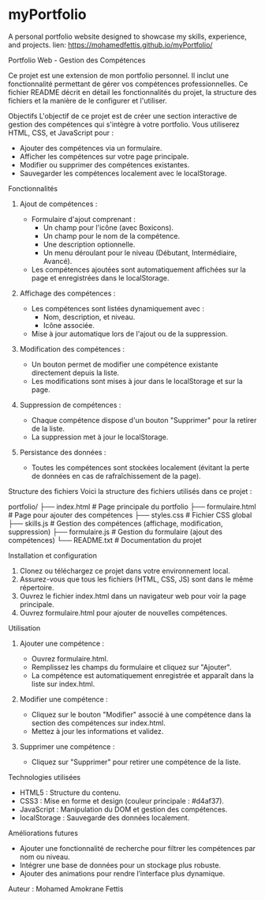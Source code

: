 # myPortfolio
A personal portfolio website designed to showcase my skills, experience, and projects.
lien: 
https://mohamedfettis.github.io/myPortfolio/


Portfolio Web - Gestion des Compétences

Ce projet est une extension de mon portfolio personnel. Il inclut une fonctionnalité permettant de gérer vos compétences professionnelles. Ce fichier README décrit en détail les fonctionnalités du projet, la structure des fichiers et la manière de le configurer et l'utiliser.

Objectifs
L'objectif de ce projet est de créer une section interactive de gestion des compétences qui s'intègre à votre portfolio. Vous utiliserez HTML, CSS, et JavaScript pour :
- Ajouter des compétences via un formulaire.
- Afficher les compétences sur votre page principale.
- Modifier ou supprimer des compétences existantes.
- Sauvegarder les compétences localement avec le localStorage.

Fonctionnalités
1. Ajout de compétences :
   - Formulaire d'ajout comprenant :
     - Un champ pour l'icône (avec Boxicons).
     - Un champ pour le nom de la compétence.
     - Une description optionnelle.
     - Un menu déroulant pour le niveau (Débutant, Intermédiaire, Avancé).
   - Les compétences ajoutées sont automatiquement affichées sur la page et enregistrées dans le localStorage.

2. Affichage des compétences :
   - Les compétences sont listées dynamiquement avec :
     - Nom, description, et niveau.
     - Icône associée.
   - Mise à jour automatique lors de l'ajout ou de la suppression.

3. Modification des compétences :
   - Un bouton permet de modifier une compétence existante directement depuis la liste.
   - Les modifications sont mises à jour dans le localStorage et sur la page.

4. Suppression de compétences :
   - Chaque compétence dispose d'un bouton "Supprimer" pour la retirer de la liste.
   - La suppression met à jour le localStorage.

5. Persistance des données :
   - Toutes les compétences sont stockées localement (évitant la perte de données en cas de rafraîchissement de la page).

Structure des fichiers
Voici la structure des fichiers utilisés dans ce projet :

portfolio/
├── index.html           # Page principale du portfolio
├── formulaire.html      # Page pour ajouter des compétences
├── styles.css           # Fichier CSS global
├── skills.js            # Gestion des compétences (affichage, modification, suppression)
├── formulaire.js        # Gestion du formulaire (ajout des compétences)
└── README.txt           # Documentation du projet

Installation et configuration
1. Clonez ou téléchargez ce projet dans votre environnement local.
2. Assurez-vous que tous les fichiers (HTML, CSS, JS) sont dans le même répertoire.
3. Ouvrez le fichier index.html dans un navigateur web pour voir la page principale.
4. Ouvrez formulaire.html pour ajouter de nouvelles compétences.

Utilisation
1. Ajouter une compétence :
   - Ouvrez formulaire.html.
   - Remplissez les champs du formulaire et cliquez sur "Ajouter".
   - La compétence est automatiquement enregistrée et apparaît dans la liste sur index.html.

2. Modifier une compétence :
   - Cliquez sur le bouton "Modifier" associé à une compétence dans la section des compétences sur index.html.
   - Mettez à jour les informations et validez.

3. Supprimer une compétence :
   - Cliquez sur "Supprimer" pour retirer une compétence de la liste.

Technologies utilisées
- HTML5 : Structure du contenu.
- CSS3 : Mise en forme et design (couleur principale : #d4af37).
- JavaScript : Manipulation du DOM et gestion des compétences.
- localStorage : Sauvegarde des données localement.

Améliorations futures
- Ajouter une fonctionnalité de recherche pour filtrer les compétences par nom ou niveau.
- Intégrer une base de données pour un stockage plus robuste.
- Ajouter des animations pour rendre l’interface plus dynamique.

Auteur : Mohamed Amokrane Fettis
